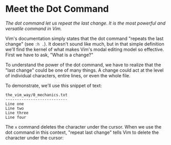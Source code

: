 Meet the Dot Command
====================

_The dot command let us repeat the last change. It is the most powerful and
versatile command in Vim._


Vim's documentation simply states that the dot command "repeats the last
change" (see `:h .`). It doesn't sound like much, but in that simple definition
we'll find the kernel of what makes Vim's modal editing model so effective.
First we have to ask, "What is a change?"

To understand the power of the dot command, we have to realize that the "last
change" could be one of many things. A change could act at the level of
individual characters, entire lines, or even the whole file.

To demonstrate, we'll use this snippet of text:

```
the_vim_way/0_mechanics.txt
---------------------------
Line one
Line two
Line three
Line four
```

The `x` command deletes the character under the cursor. When we use the dot
command in this context, "repeat last change" tells Vim to delete the character
under the cursor:




